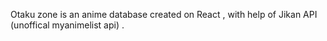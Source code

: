 Otaku zone is an anime database created on React , with help of Jikan API (unoffical myanimelist api)  .